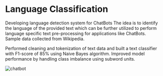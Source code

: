 # Language Classification
Developing language detection system for ChatBots
The idea is to identify the language of the provided text which can be further utilized to perform language specific text pre-processing for applications like ChatBots.
Sample data collected from Wikipedia.

Performed cleaning and tokenization of text data and built a text classifier with F1-score of 85% using Naive Bayes algorithm. Improved model performance by handling class imbalance using subword units.

![chatbot](https://miro.medium.com/max/1400/1*Amgm2FYCGdOzFi4mC6NexA.jpeg)

